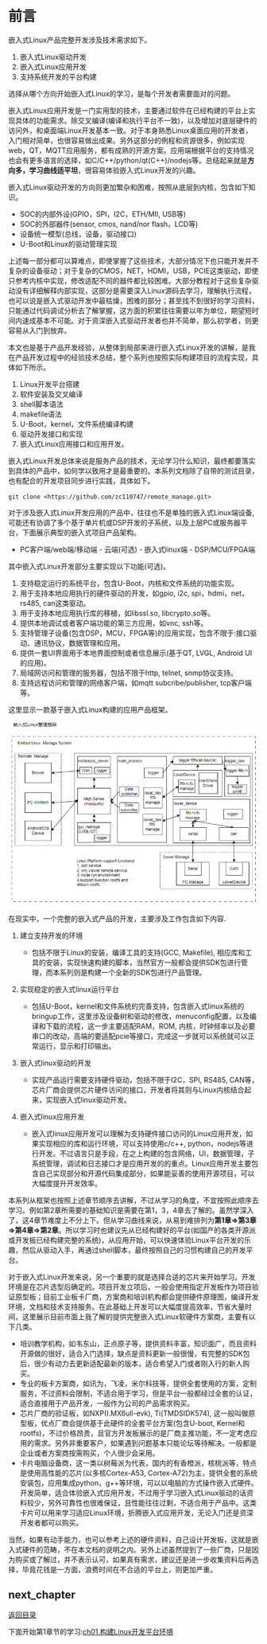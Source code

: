 # 前言

嵌入式Linux产品完整开发涉及技术需求如下。

1. 嵌入式Linux驱动开发
2. 嵌入式Linux应用开发
3. 支持系统开发的平台构建

选择从哪个方向开始嵌入式Linux的学习，是每个开发者需要面对的问题。

嵌入式Linux应用开发是一门实用型的技术，主要通过软件在已经构建的平台上实现具体的功能需求。除交叉编译(编译和执行平台不一致)，以及增加对底层硬件的访问外，和桌面端Linux开发基本一致。对于本身熟悉Linux桌面应用的开发者，入门相对简单，也很容易做出成果。另外这部分的例程和资源很多，例如实现web，QT，MQTT应用服务，都有成熟的开源方案。应用端根据平台的支持情况也会有更多语言的选择，如C/C++/python/qt(C++)/nodejs等。总结起来就是**方向多，学习曲线适平坦**，很容易体验嵌入式Linux开发的兴趣。

嵌入式Linux驱动开发的方向则更加繁杂和困难，按照从底层到内核，包含如下知识。

- SOC的内部外设(GPIO，SPI，I2C，ETH/MII, USB等)
- SOC的外部器件(sensor, cmos, nand/nor flash，LCD等)
- 设备统一模型(总线，设备，驱动接口)
- U-Boot和Linux的驱动管理实现

上述每一部分都可以算难点，即使掌握了这些技术，大部分情况下也只能开发并不复杂的设备驱动；对于复杂的CMOS，NET，HDMI，USB，PCIE这类驱动，即使只参考内核中实现，修改适配不同的器件都比较困难。大部分教程对于这些复杂驱动没有详细解释内部实现，这部分是需要深入Linux源码去学习，理解执行流程，也可以说是嵌入式驱动开发中最枯燥，困难的部分；甚至找不到很好的学习资料，只能通过代码调试分析去了解掌握，这方面的积累往往需要以年为单位，期望短时间内速成基本不可能。对于资深嵌入式驱动开发者也并不简单，那么初学者，则更容易从入门到放弃。

本文也是基于产品开发经验，从整体到局部来进行嵌入式Linux开发的讲解，是我在产品开发过程中的经验技术总结，整个系列也按照实际构建项目的流程实现，具体如下所示。

1. Linux开发平台搭建
2. 软件安装及交叉编译
3. shell脚本语法
4. makefile语法
5. U-Boot，kernel，文件系统编译构建
6. 驱动开发接口和实现
7. 嵌入式Linux应用接口和应用开发。

嵌入式Linux开发总体来说是服务产品的技术，无论学习什么知识，最终都要落实到具体的产品中，如何学以致用才是最重要的。本系列文档除了自带的测试目录，也有配合的开发项目同步进行实践，具体如下。

```shell
git clone <https://github.com/zc110747/remote_manage.git>
```

对于涉及嵌入式Linux开发应用的产品中，往往也不是单独的嵌入式Linux端设备, 可能还有协调了多个基于单片机或DSP开发的子系统，以及上层PC或服务器平台，下面展示典型的嵌入式项目产品架构。

- PC客户端/web端/移动端 - 云端(可选) - 嵌入式linux端 - DSP/MCU/FPGA端

其中嵌入式Linux开发部分主要实现以下功能(可选)。

1. 支持稳定运行的系统平台，包含U-Boot，内核和文件系统的功能实现。
2. 用于支持本地应用执行的硬件驱动的开发，如gpio, i2c, spi，hdmi，net，rs485, can这类驱动。
3. 用于支持本地应用执行库的移植，如libssl.so, libcrypto.so等。
4. 提供本地调试或者客户端功能的第三方应用，如vnc, ssh等。
5. 支持管理子设备(包含DSP，MCU，FPGA等)的应用实现，包含不限于:接口驱动、通讯协议，数据管理和应用。
6. 提供一套UI界面用于本地界面控制或者信息展示(基于QT, LVGL, Android UI的应用)。
7. 局域网访问和管理的服务器，包括不限于http, telnet, snmp协议支持。
8. 支持远程访问和管理的网络客户端，如mqtt subcribe/publisher, tcp客户端等。

这里显示一款基于嵌入式Linux构建的应用产品框架。

![image](image/mainFrame.png)

在现实中，一个完整的嵌入式产品的开发，主要涉及工作包含如下内容.

1. 建立支持开发的环境

    - 包括不限于Linux的安装，编译工具的支持(GCC, Makefile), 相应库和工具的安装，实现快速构建的脚本，当然官方一般都会提供SDK包进行管理，而本系列则是构建一个全新的SDK包进行产品管理。

2. 实现稳定的嵌入式linux运行平台

    - 包括U-Boot，kernel和文件系统的完善支持，包含嵌入式linux系统的bringup工作，这里涉及设备树和驱动的修改，menuconfig配置，以及编译和下载的流程，这一步主要适配RAM，ROM, 内核，时钟频率以及必要串口的改动，高端的要适配pcie等接口，完成这一步就可以系统就可以正常运行，显示和打印输出。

3. 嵌入式linux驱动的开发

    - 实现产品运行需要支持硬件驱动，包括不限于I2C，SPI, RS485, CAN等，芯片厂商会提供芯片硬件访问的接口，开发者将其则与Linux内核结合起来，实现嵌入式linux驱动开发。

4. 嵌入式linux应用开发

    - 嵌入式linux应用开发可以理解为支持硬件接口访问的Linux应用开发，如果实现相应的库和运行环境，可以支持使用c/c++, python，nodejs等进行开发。不过语言只是手段，在之上构建的包含网络，UI，数据管理，子系统管理，调试和日志接口才是应用开发的的重点。Linux应用开发主要包含自己实现部分和开源代码集成部分，如果能妥善的使用开源项目，可以大幅度提升开发效率。

本系列从框架也按照上述章节顺序去讲解，不过从学习的角度，不宜按照此顺序去学习。例如第2章所需要的基础知识是需要在第1，3，4章去了解的。虽然学深入了，这4章节难度上不分上下。但从学习曲线来说，从易到难排列为**第1章=>第3章=>第4章=>第2章**。所以学习时也建议先从已经构建好的平台(如国产的各类开源派或开发板已经构建完整的系统)，从应用开始，可以快速体验Linux平台开发的乐趣，然后从驱动入手，再通过shell脚本，最终按照自己的习惯构建自己的开发平台。

对于嵌入式Linux开发来说，另一个重要的就是选择合适的芯片来开始学习。开发环境是在芯片选型后确定的。项目开发立项后，一般会使用指定开发板作为项目验证原型板；目前工业板卡厂商，方案商和培训机构都会提供硬件原理图，编译开发环境，文档和技术支持服务。在此基础上开发可以大幅度提高效率，节省大量时间，这里展示目前市面上我了解的提供完整嵌入式Linux软硬件方案商，主要有以下几类。

- 培训教学机构，如韦东山，正点原子等，提供资料丰富，知识面广，而且资料开源做的很好，适合入门选择，缺点是资料更新一般很慢，有完整的SDK包后，很少有动力去更新适配最新的版本，适合希望入门或者刚入行的新人购买。
- 专业的板卡方案商，如讯为，飞凌，米尔科技等，提供全套使用的方案，定制服务，不过资料会限制，不适合用于学习，但是平台一般都经过全套的认证，适合直接用于产品开发，一般作为公司的产品需求购买。
- 芯片厂商的验证板，如NXP(I.MX6ull-evk), Ti(TMDSIDK574), 这一般叫做原型板，优点厂商会提供基于此硬件的全套平台方案(包含U-boot, Kernel和rootfs)，不过价格昂贵，且官方开发板展示的是厂商主推功能，不一定考虑应用的需求。另外非重要客户，如果遇到问题基本只能论坛等待解决。一般都是企业或者方案商按需购买，个人很少会采用。
- 卡片电脑设备商，这一类以树莓派为代表，国内的有香橙派，核桃派等，特点是使用高性能的芯片(以多核Cortex-A53, Cortex-A72)为主，提供全套的系统安装包，应用集成python，g++等环境，可以以电脑的方式操作嵌入式硬件。开发简单，适合体验嵌入式应用开发，不过用于学习嵌入式Linux驱动的话资料较少，另外可靠性也很难保证，且性能往往过剩，不适合用于产品中。这类卡片可以用来学习适应Linux环境，折腾嵌入式应用开发，无论入门还是资深开发者都可以购买。

当然，如果有动手能力，也可以参考上述的硬件资料，自己设计开发板，这就是嵌入式硬件的范畴，不在本文档的说明之内。另外上述虽然提到了一些厂商，只是因为购买或了解过，并不表示认可，如果真有需求，建议还是进一步收集资料后再选择，毕竟花钱是一方面，浪费时间在不合适的平台上，则更加严重。

## next_chapter

[返回目录](./SUMMARY.md)

下面开始第1章节的学习:[ch01.构建Linux开发平台环境](./ch01-00.platform_env_struct.md)

